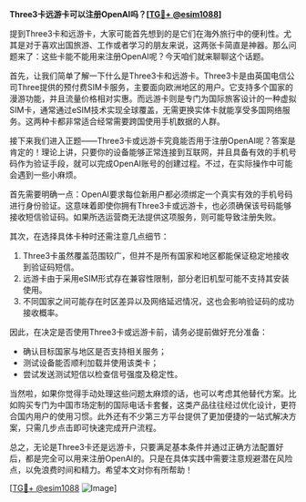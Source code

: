 **Three3卡远游卡可以注册OpenAI吗？[[TG💪+ @esim1088](https://t.me/s/esim1088)]**

提到Three3卡和远游卡，大家可能首先想到的是它们在海外旅行中的便利性。尤其是对于喜欢出国旅游、工作或者学习的朋友来说，这两张卡简直是神器。那么问题来了：这些卡能不能用来注册OpenAI呢？今天咱们就来聊聊这个话题。

首先，让我们简单了解一下什么是Three3卡和远游卡。Three3卡是由英国电信公司Three提供的预付费SIM卡服务，主要面向欧洲地区的用户。它支持多个国家的漫游功能，并且流量价格相对实惠。而远游卡则是专门为国际旅客设计的一种虚拟SIM卡，通常通过eSIM技术实现全球覆盖，无需更换实体卡就能享受多国网络服务。这两种卡都非常适合经常需要跨国使用手机数据的人群。

接下来我们进入正题——Three3卡或远游卡究竟能否用于注册OpenAI呢？答案是肯定的！理论上讲，只要你的设备能够正常连接到互联网，并且具备有效的手机号码作为验证手段，就可以完成OpenAI账号的创建过程。不过，在实际操作中可能会遇到一些小麻烦。

首先需要明确一点：OpenAI要求每位新用户都必须绑定一个真实有效的手机号码进行身份验证。这意味着即使你拥有Three3卡或远游卡，也必须确保该号码能够接收短信验证码。如果所选运营商无法提供这项服务，则可能导致注册失败。

其次，在选择具体卡种时还需注意几点细节：
1. Three3卡虽然覆盖范围较广，但并不是所有国家和地区都能保证稳定地接收到验证码短信。
2. 远游卡由于采用eSIM形式存在兼容性限制，部分老旧机型可能不支持其安装使用。
3. 不同国家之间可能存在时区差异以及网络延迟情况，这也会影响验证码的成功接收概率。

因此，在决定是否使用Three3卡或远游卡前，请务必提前做好充分准备：
- 确认目标国家与地区是否支持相关服务；
- 测试设备能否顺利加载并使用该类卡；
- 尝试发送测试短信以检查信号强度及稳定性。

当然啦，如果你觉得手动处理这些问题太麻烦的话，也可以考虑其他替代方案。比如购买专门为中国市场定制的国际电话卡套餐，这类产品往往经过优化设计，更符合国内用户的使用习惯。此外还有不少第三方平台提供了更加便捷的一站式解决方案，只需几步点击即可快速完成开户流程。

总之，无论是Three3卡还是远游卡，只要满足基本条件并通过正确方法配置好后，都是完全可以用来注册OpenAI的。只是在具体实践中需要注意规避潜在风险点，以免浪费时间和精力。希望本文对你有所帮助！

[[TG💪+ @esim1088](https://t.me/s/esim1088) ![Image](https://i.postimg.cc/4NQfJmqS/Snipaste-2025-05-13-00-14-12.png)]